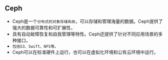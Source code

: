 ## Ceph
* Ceph是一个`分布式的对象存储系统`，可以存储和管理海量的数据。Ceph提供了强大的数据可靠性和可扩展性，
* 具有自动故障恢复和自我管理等特性。Ceph还提供了针对不同应用场景的多种接口，
* `包括S3、Swift、NFS等。`
* Ceph可以在标准硬件上运行，也可以在虚拟化环境和公有云环境中运行。

















